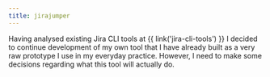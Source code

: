 ```yaml
---
title: jirajumper
---
```


Having analysed existing Jira CLI tools at {{ link('jira-cli-tools') }} I decided to continue development of my own tool that I have already built as a very raw prototype I use in my everyday practice. However, I need to make some decisions regarding what this tool will actually do.

